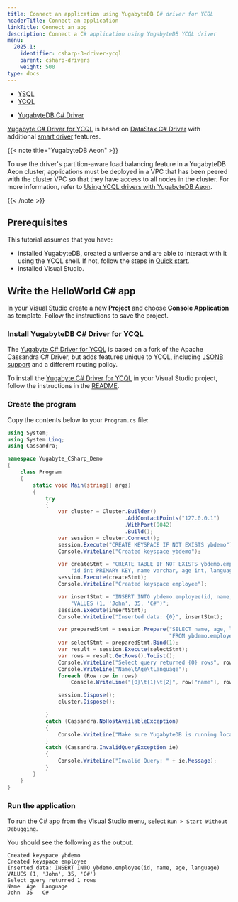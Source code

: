 ```yaml
---
title: Connect an application using YugabyteDB C# driver for YCQL
headerTitle: Connect an application
linkTitle: Connect an app
description: Connect a C# application using YugabyteDB YCQL driver
menu:
  2025.1:
    identifier: csharp-3-driver-ycql
    parent: csharp-drivers
    weight: 500
type: docs
---
```


<ul class="nav nav-tabs-alt nav-tabs-yb">
  <li>
    <a href="../ysql/" class="nav-link">
      YSQL
    </a>
  </li>
  <li class="active">
    <a href="../ycql/" class="nav-link">
      YCQL
    </a>
  </li>
</ul>

<ul class="nav nav-tabs-alt nav-tabs-yb">

  <li >
    <a href="../ycql/" class="nav-link active">
      <i class="icon-cassandra" aria-hidden="true"></i>
      YugabyteDB C# Driver
    </a>
  </li>

</ul>

[Yugabyte C# Driver for YCQL](https://github.com/yugabyte/cassandra-csharp-driver) is based on [DataStax C# Driver](https://github.com/datastax/csharp-driver) with additional [smart driver](../../smart-drivers-ycql/) features.

{{< note title="YugabyteDB Aeon" >}}

To use the driver's partition-aware load balancing feature in a YugabyteDB Aeon cluster, applications must be deployed in a VPC that has been peered with the cluster VPC so that they have access to all nodes in the cluster. For more information, refer to [Using YCQL drivers with YugabyteDB Aeon](../../smart-drivers-ycql/#using-ycql-drivers-with-yugabytedb-aeon).

{{< /note >}}

## Prerequisites

This tutorial assumes that you have:

- installed YugabyteDB, created a universe and are able to interact with it using the YCQL shell. If not, follow the steps in [Quick start](/preview/tutorials/quick-start/macos/).
- installed Visual Studio.

## Write the HelloWorld C# app

In your Visual Studio create a new **Project** and choose **Console Application** as template. Follow the instructions to save the project.

### Install YugabyteDB C# Driver for YCQL

The [Yugabyte C# Driver for YCQL](https://github.com/yugabyte/cassandra-csharp-driver) is based on a fork of the Apache Cassandra C# Driver, but adds features unique to YCQL, including [JSONB support](../../../api/ycql/type_jsonb/) and a different routing policy.

To install the [Yugabyte C# Driver for YCQL](https://www.nuget.org/packages/YugaByteCassandraCSharpDriver/) in your Visual Studio project, follow the instructions in the [README](https://github.com/yugabyte/cassandra-csharp-driver).

### Create the program

Copy the contents below to your `Program.cs` file:

```csharp
using System;
using System.Linq;
using Cassandra;

namespace Yugabyte_CSharp_Demo
{
    class Program
    {
        static void Main(string[] args)
        {
            try
            {
                var cluster = Cluster.Builder()
                                     .AddContactPoints("127.0.0.1")
                                     .WithPort(9042)
                                     .Build();
                var session = cluster.Connect();
                session.Execute("CREATE KEYSPACE IF NOT EXISTS ybdemo");
                Console.WriteLine("Created keyspace ybdemo");

                var createStmt = "CREATE TABLE IF NOT EXISTS ybdemo.employee(" +
                    "id int PRIMARY KEY, name varchar, age int, language varchar)";
                session.Execute(createStmt);
                Console.WriteLine("Created keyspace employee");

                var insertStmt = "INSERT INTO ybdemo.employee(id, name, age, language) " +
                    "VALUES (1, 'John', 35, 'C#')";
                session.Execute(insertStmt);
                Console.WriteLine("Inserted data: {0}", insertStmt);

                var preparedStmt = session.Prepare("SELECT name, age, language " +
                                                   "FROM ybdemo.employee WHERE id = ?");
                var selectStmt = preparedStmt.Bind(1);
                var result = session.Execute(selectStmt);
                var rows = result.GetRows().ToList();
                Console.WriteLine("Select query returned {0} rows", rows.Count());
                Console.WriteLine("Name\tAge\tLanguage");
                foreach (Row row in rows)
                    Console.WriteLine("{0}\t{1}\t{2}", row["name"], row["age"], row["language"]);

                session.Dispose();
                cluster.Dispose();

            }
            catch (Cassandra.NoHostAvailableException)
            {
                Console.WriteLine("Make sure YugabyteDB is running locally!.");
            }
            catch (Cassandra.InvalidQueryException ie)
            {
                Console.WriteLine("Invalid Query: " + ie.Message);
            }
        }
    }
}
```

### Run the application

To run the C# app from the Visual Studio menu, select `Run > Start Without Debugging`.

You should see the following as the output.

```output
Created keyspace ybdemo
Created keyspace employee
Inserted data: INSERT INTO ybdemo.employee(id, name, age, language) VALUES (1, 'John', 35, 'C#')
Select query returned 1 rows
Name  Age  Language
John  35   C#
```
